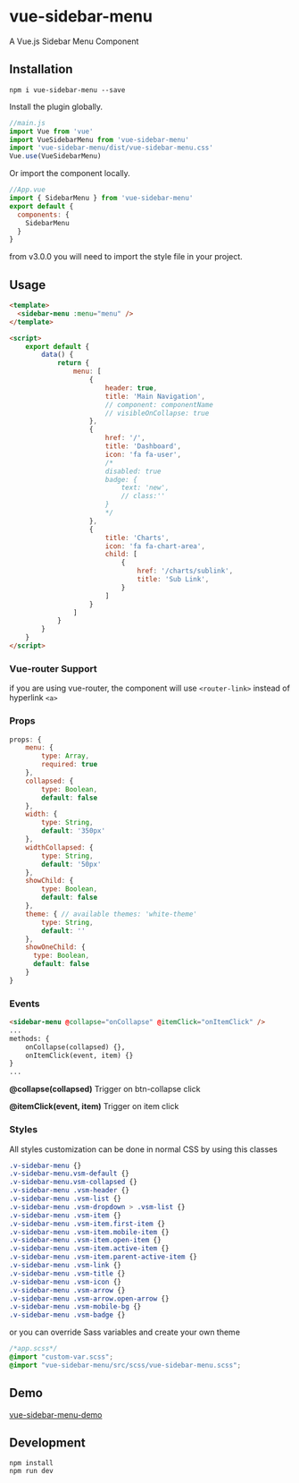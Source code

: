 # vue-sidebar-menu

A Vue.js Sidebar Menu Component

## Installation

```
npm i vue-sidebar-menu --save
```

Install the plugin globally.

```js
//main.js
import Vue from 'vue'
import VueSidebarMenu from 'vue-sidebar-menu'
import 'vue-sidebar-menu/dist/vue-sidebar-menu.css'
Vue.use(VueSidebarMenu)
```

Or import the component locally.

```js
//App.vue
import { SidebarMenu } from 'vue-sidebar-menu'
export default {
  components: {
    SidebarMenu
  }
}
```

from v3.0.0 you will need to import the style file in your project.

## Usage

```html
<template>
  <sidebar-menu :menu="menu" />
</template>

<script>
    export default {
        data() {
            return {
                menu: [
                    {
                        header: true,
                        title: 'Main Navigation',
                        // component: componentName
                        // visibleOnCollapse: true
                    },
                    {
                        href: '/',
                        title: 'Dashboard',
                        icon: 'fa fa-user',
                        /*
                        disabled: true
                        badge: {
                            text: 'new',
                            // class:''
                        }
                        */
                    },
                    {
                        title: 'Charts',
                        icon: 'fa fa-chart-area',
                        child: [
                            {
                                href: '/charts/sublink',
                                title: 'Sub Link',
                            }
                        ]
                    }
                ]
            }
        }
    }
</script>
```

### Vue-router Support

if you are using vue-router, the component will use `<router-link>` instead of hyperlink `<a>`

### Props

```js
props: {
    menu: {
        type: Array,
        required: true
    },
    collapsed: {
        type: Boolean,
        default: false
    },
    width: {
        type: String,
        default: '350px'
    },
    widthCollapsed: {
        type: String,
        default: '50px'
    },
    showChild: {
        type: Boolean,
        default: false
    },
    theme: { // available themes: 'white-theme'
        type: String,
        default: ''
    },
    showOneChild: {
      type: Boolean,
      default: false
    }
}
```

### Events

```html
<sidebar-menu @collapse="onCollapse" @itemClick="onItemClick" />
...
methods: {
    onCollapse(collapsed) {},
    onItemClick(event, item) {}
}
...
```

__@collapse(collapsed)__ Trigger on btn-collapse click

__@itemClick(event, item)__ Trigger on item click

### Styles

All styles customization can be done in normal CSS by using this classes

```css
.v-sidebar-menu {}
.v-sidebar-menu.vsm-default {}
.v-sidebar-menu.vsm-collapsed {}
.v-sidebar-menu .vsm-header {}
.v-sidebar-menu .vsm-list {}
.v-sidebar-menu .vsm-dropdown > .vsm-list {}
.v-sidebar-menu .vsm-item {}
.v-sidebar-menu .vsm-item.first-item {}
.v-sidebar-menu .vsm-item.mobile-item {}
.v-sidebar-menu .vsm-item.open-item {}
.v-sidebar-menu .vsm-item.active-item {}
.v-sidebar-menu .vsm-item.parent-active-item {}
.v-sidebar-menu .vsm-link {}
.v-sidebar-menu .vsm-title {}
.v-sidebar-menu .vsm-icon {}
.v-sidebar-menu .vsm-arrow {}
.v-sidebar-menu .vsm-arrow.open-arrow {}
.v-sidebar-menu .vsm-mobile-bg {}
.v-sidebar-menu .vsm-badge {}
```

or you can override Sass variables and create your own theme

```css
/*app.scss*/
@import "custom-var.scss";
@import "vue-sidebar-menu/src/scss/vue-sidebar-menu.scss";
```

## Demo

[vue-sidebar-menu-demo](https://yaminncco.github.io/vue-sidebar-menu/)

## Development

```
npm install
npm run dev
```
